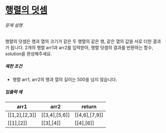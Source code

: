 # [행렬의 덧셈](https://school.programmers.co.kr/learn/courses/30/lessons/12950)


###### 문제 설명


행렬의 덧셈은 행과 열의 크기가 같은 두 행렬의 같은 행, 같은 열의 값을 서로 더한 결과가 됩니다. 2개의 행렬 arr1과 arr2를 입력받아, 행렬 덧셈의 결과를 반환하는 함수, solution을 완성해주세요.


##### 제한 조건


* 행렬 arr1, arr2의 행과 열의 길이는 500을 넘지 않습니다.


##### 입출력 예




| arr1 | arr2 | return |
| --- | --- | --- |
| \[\[1,2],\[2,3]] | \[\[3,4],\[5,6]] | \[\[4,6],\[7,9]] |
| \[\[1],\[2]] | \[\[3],\[4]] | \[\[4],\[6]] |


